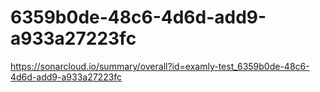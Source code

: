 # 6359b0de-48c6-4d6d-add9-a933a27223fc
https://sonarcloud.io/summary/overall?id=examly-test_6359b0de-48c6-4d6d-add9-a933a27223fc
